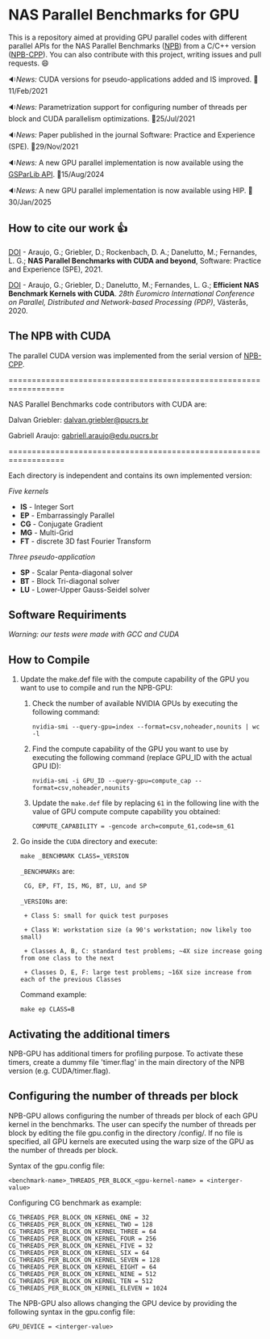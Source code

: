 # NAS Parallel Benchmarks for GPU

This is a repository aimed at providing GPU parallel codes with different parallel APIs for the NAS Parallel Benchmarks ([NPB](https://www.nas.nasa.gov/publications/npb.html)) from a C/C++ version ([NPB-CPP](https://github.com/GMAP/NPB-CPP)). You can also contribute with this project, writing issues and pull requests. :smile:

:sound:*News:* CUDA versions for pseudo-applications added and IS improved. :date:11/Feb/2021

:sound:*News:* Parametrization support for configuring number of threads per block and CUDA parallelism optimizations. :date:25/Jul/2021

:sound:*News:* Paper published in the journal Software: Practice and Experience (SPE). :date:29/Nov/2021

:sound:*News:* A new GPU parallel implementation is now available using the [GSParLib API](https://github.com/GMAP/GSParLib). :date:15/Aug/2024

:sound:*News:* A new GPU parallel implementation is now available using HIP. :date:30/Jan/2025


## How to cite our work :+1:

[DOI](https://doi.org/10.1002/spe.3056) - Araujo, G.; Griebler, D.; Rockenbach, D. A.; Danelutto, M.; Fernandes, L. G.; **NAS Parallel Benchmarks with CUDA and beyond**, Software: Practice and Experience (SPE), 2021.

[DOI](https://doi.org/10.1109/PDP50117.2020.00009) - Araujo, G.; Griebler, D.; Danelutto, M.; Fernandes, L. G.; **Efficient NAS Benchmark Kernels with CUDA**. *28th Euromicro International Conference on Parallel, Distributed and Network-based Processing (PDP)*, Västerås, 2020. 
  
## The NPB with CUDA

The parallel CUDA version was implemented from the serial version of [NPB-CPP](https://github.com/GMAP/NPB-CPP).

==================================================================

NAS Parallel Benchmarks code contributors with CUDA are:

Dalvan Griebler: dalvan.griebler@pucrs.br

Gabriell Araujo: gabriell.araujo@edu.pucrs.br

==================================================================

Each directory is independent and contains its own implemented version:

*Five kernels*

+ **IS** - Integer Sort
+ **EP** - Embarrassingly Parallel
+ **CG** - Conjugate Gradient
+ **MG** - Multi-Grid
+ **FT** - discrete 3D fast Fourier Transform

*Three pseudo-application*

+ **SP** - Scalar Penta-diagonal solver
+ **BT** - Block Tri-diagonal solver
+ **LU** - Lower-Upper Gauss-Seidel solver
  

## Software Requiriments

*Warning: our tests were made with GCC and CUDA*

## How to Compile

1. Update the make.def file with the compute capability of the GPU you want to use to compile and run the NPB-GPU:

    1. Check the number of available NVIDIA GPUs by executing the following command:
        ```
        nvidia-smi --query-gpu=index --format=csv,noheader,nounits | wc -l
        ```

    2. Find the compute capability of the GPU you want to use by executing the following command (replace GPU_ID with the actual GPU ID):
        ```
        nvidia-smi -i GPU_ID --query-gpu=compute_cap --format=csv,noheader,nounits
        ```

    3. Update the `make.def` file by replacing `61` in the following line with the value of GPU compute compute capability you obtained:
        ```
        COMPUTE_CAPABILITY = -gencode arch=compute_61,code=sm_61
        ```

2. Go inside the `CUDA` directory and execute:

    ```
    make _BENCHMARK CLASS=_VERSION
    ```

    `_BENCHMARKs` are:


        CG, EP, FT, IS, MG, BT, LU, and SP 


    `_VERSIONs` are:

        + Class S: small for quick test purposes

        + Class W: workstation size (a 90's workstation; now likely too small)

        + Classes A, B, C: standard test problems; ~4X size increase going from one class to the next

        + Classes D, E, F: large test problems; ~16X size increase from each of the previous Classes


    Command example:

    ```
    make ep CLASS=B
    ```
  

## Activating the additional timers

NPB-GPU has additional timers for profiling purpose. To activate these timers, create a dummy file 'timer.flag' in the main directory of the NPB version (e.g. CUDA/timer.flag).

## Configuring the number of threads per block

NPB-GPU allows configuring the number of threads per block of each GPU kernel in the benchmarks. The user can specify the number of threads per block by editing the file gpu.config in the directory <API>/config/. If no file is specified, all GPU kernels are executed using the warp size of the GPU as the number of threads per block.

Syntax of the gpu.config file: 

```
<benchmark-name>_THREADS_PER_BLOCK_<gpu-kernel-name> = <interger-value>
```

Configuring CG benchmark as example:

```
CG_THREADS_PER_BLOCK_ON_KERNEL_ONE = 32
CG_THREADS_PER_BLOCK_ON_KERNEL_TWO = 128
CG_THREADS_PER_BLOCK_ON_KERNEL_THREE = 64
CG_THREADS_PER_BLOCK_ON_KERNEL_FOUR = 256
CG_THREADS_PER_BLOCK_ON_KERNEL_FIVE = 32
CG_THREADS_PER_BLOCK_ON_KERNEL_SIX = 64
CG_THREADS_PER_BLOCK_ON_KERNEL_SEVEN = 128
CG_THREADS_PER_BLOCK_ON_KERNEL_EIGHT = 64
CG_THREADS_PER_BLOCK_ON_KERNEL_NINE = 512
CG_THREADS_PER_BLOCK_ON_KERNEL_TEN = 512
CG_THREADS_PER_BLOCK_ON_KERNEL_ELEVEN = 1024
```

The NPB-GPU also allows changing the GPU device by providing the following syntax in the gpu.config file:

```
GPU_DEVICE = <interger-value>
```
